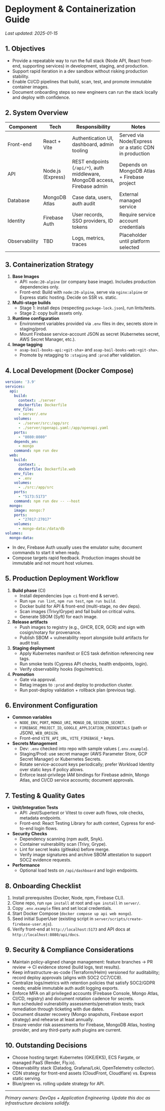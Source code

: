 # Deployment & Containerization Guide

_Last updated: 2025-01-15_

## 1. Objectives
- Provide a repeatable way to run the full stack (Node API, React front-end, supporting services) in development, staging, and production.
- Support rapid iteration in a dev sandbox without risking production stability.
- Enable CI/CD pipelines that build, scan, test, and promote immutable container images.
- Document onboarding steps so new engineers can run the stack locally and deploy with confidence.

## 2. System Overview
| Component | Tech | Responsibility | Notes |
| --- | --- | --- | --- |
| Front-end | React + Vite | Authentication UI, dashboard, admin tooling | Served via Node/Express or a static CDN in production |
| API | Node.js (Express) | REST endpoints (`/api/*`), auth middleware, MongoDB access, Firebase admin | Depends on MongoDB Atlas + Firebase project |
| Database | MongoDB Atlas | Case data, users, auth audit | External managed service |
| Identity | Firebase Auth | User records, SSO providers, ID tokens | Require service account credentials |
| Observability | TBD | Logs, metrics, traces | Placeholder until platform selected |

## 3. Containerization Strategy
1. **Base Images**
   - API: `node:20-alpine` (or company base image). Includes production dependencies only.
   - Front-end: Build with `node:20-alpine`, serve via `nginx:alpine` or Express static hosting. Decide on SSR vs. static.
2. **Multi-stage builds**
   - Stage 1: install deps (respecting `package-lock.json`), run lints/tests.
   - Stage 2: copy built assets only.
3. **Runtime configuration**
   - Environment variables provided via `.env` files in dev, secrets store in staging/prod.
   - Mount Firebase service-account JSON as secret (Kubernetes secret, AWS Secret Manager, etc.).
4. **Image tagging**
   - `asap-bail-books-api:<git-sha>` and `asap-bail-books-web:<git-sha>`.
   - Promote by retagging to `:staging` and `:prod` after validation.

## 4. Local Development (Docker Compose)
```yaml
version: '3.9'
services:
  api:
    build:
      context: ./server
      dockerfile: Dockerfile
    env_file:
      - server/.env
    volumes:
      - ./server/src:/app/src
      - ./server/openapi.yaml:/app/openapi.yaml
    ports:
      - "8080:8080"
    depends_on:
      - mongo
    command: npm run dev
  web:
    build:
      context: .
      dockerfile: Dockerfile.web
    env_file:
      - .env
    volumes:
      - ./src:/app/src
    ports:
      - "5173:5173"
    command: npm run dev -- --host
  mongo:
    image: mongo:7
    ports:
      - "27017:27017"
    volumes:
      - mongo-data:/data/db
volumes:
  mongo-data:
```
- In dev, Firebase Auth usually uses the emulator suite; document commands to start it when ready.
- Compose targets rapid feedback. Production images should be immutable and not mount host volumes.

## 5. Production Deployment Workflow
1. **Build phase** (CI)
   - Install dependencies (`npm ci` front-end & server).
   - Run `npm run lint`, `npm run test`, `npm run build`.
   - Docker build for API & front-end (multi-stage, no dev deps).
   - Scan images (Trivy/Grype) and fail build on critical vulns.
   - Generate SBOM (Syft) for each image.
2. **Release artifacts**
   - Push images to registry (e.g., GHCR, ECR, GCR) and sign with cosign/notary for provenance.
   - Publish SBOM + vulnerability report alongside build artifacts for audit trail.
3. **Staging deployment**
   - Apply Kubernetes manifest or ECS task definition referencing new tags.
   - Run smoke tests (Cypress API checks, health endpoints, login).
   - Verify observability hooks (logs/metrics).
4. **Promotion**
   - Gate via approval.
   - Retag images to `:prod` and deploy to production cluster.
   - Run post-deploy validation + rollback plan (previous tag).

## 6. Environment Configuration
- **Common variables**
  - `NODE_ENV`, `PORT`, `MONGO_URI`, `MONGO_DB`, `SESSION_SECRET`.
  - `FIREBASE_PROJECT_ID`, `GOOGLE_APPLICATION_CREDENTIALS` (path or JSON), `WEB_ORIGIN`.
  - Front-end `VITE_API_URL`, `VITE_FIREBASE_*` keys.
- **Secrets Management**
  - Dev: `.env` checked into repo with sample values (`.env.example`).
  - Staging/Prod: use secret manager (AWS Parameter Store, GCP Secret Manager) or Kubernetes Secrets.
  - Rotate service-account keys periodically; prefer Workload Identity over static keys if policy allows.
  - Enforce least-privilege IAM bindings for Firebase admin, Mongo Atlas, and CI/CD service accounts; document approvals.

## 7. Testing & Quality Gates
- **Unit/Integration Tests**
  - API: Jest/Supertest or Vitest to cover auth flows, role checks, metadata endpoints.
  - Front-end: React Testing Library for auth context, Cypress for end-to-end login flows.
- **Security Checks**
  - Dependency scanning (npm audit, Snyk).
  - Container vulnerability scan (Trivy, Grype).
  - Lint for secret leaks (gitleaks) before merge.
  - Verify image signatures and archive SBOM attestation to support SOC2 evidence requests.
- **Performance**
  - Optional load tests on `/api/dashboard` and login endpoints.

## 8. Onboarding Checklist
1. Install prerequisites (Docker, Node, npm, Firebase CLI).
2. Clone repo, run `npm install` at root and `npm install` in `server/`.
3. Copy `.env.example` files and set local credentials.
4. Start Docker Compose (`docker compose up api web mongo`).
5. Seed initial SuperUser (existing script in `server/scripts/create-firebase-user.mjs`).
6. Verify front-end at `http://localhost:5173` and API docs at `http://localhost:8080/api/docs`.

## 9. Security & Compliance Considerations
- Maintain policy-aligned change management: feature branches → PR review → CI evidence stored (build logs, test results).
- Keep infrastructure-as-code (Terraform/Helm) versioned for auditability; record deploy approvals (aligns with SOC2 CC7/CC8).
- Centralize logs/metrics with retention policies that satisfy SOC2/GDPR needs; enable immutable auth audit logging exports.
- Enforce MFA on all privileged accounts (Firebase Console, Mongo Atlas, CI/CD, registry) and document rotation cadence for secrets.
- Run scheduled vulnerability assessments/penetration tests; track remediation through ticketing with due dates.
- Document disaster recovery (Mongo snapshots, Firebase export strategy) and rehearse at least annually.
- Ensure vendor risk assessments for Firebase, MongoDB Atlas, hosting provider, and any third-party auth plugins are current.

## 10. Outstanding Decisions
- Choose hosting target: Kubernetes (GKE/EKS), ECS Fargate, or managed PaaS (Render, Fly.io).
- Observability stack (Datadog, Grafana/Loki, OpenTelemetry collector).
- CDN strategy for front-end assets (CloudFront, Cloudflare) vs. Express static serving.
- Blue/green vs. rolling update strategy for API.

---
_Primary owners: DevOps + Application Engineering. Update this doc as infrastructure decisions solidify._
